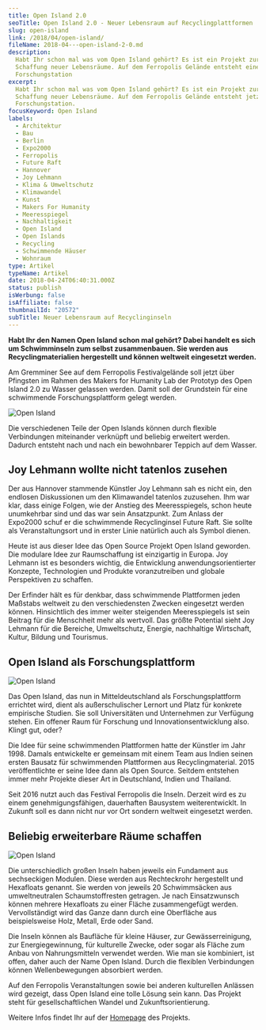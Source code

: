 ```yaml
---
title: Open Island 2.0
seoTitle: Open Island 2.0 - Neuer Lebensraum auf Recyclingplattformen
slug: open-island
link: /2018/04/open-island/
fileName: 2018-04---open-island-2-0.md
description:
  Habt Ihr schon mal was vom Open Island gehört? Es ist ein Projekt zur
  Schaffung neuer Lebensräume. Auf dem Ferropolis Gelände entsteht eine
  Forschungstation
excerpt:
  Habt Ihr schon mal was vom Open Island gehört? Es ist ein Projekt zur
  Schaffung neuer Lebensräume. Auf dem Ferropolis Gelände entsteht jetzt eine
  Forschungstation.
focusKeyword: Open Island
labels:
  - Architektur
  - Bau
  - Berlin
  - Expo2000
  - Ferropolis
  - Future Raft
  - Hannover
  - Joy Lehmann
  - Klima & Umweltschutz
  - Klimawandel
  - Kunst
  - Makers For Humanity
  - Meeresspiegel
  - Nachhaltigkeit
  - Open Island
  - Open Islands
  - Recycling
  - Schwimmende Häuser
  - Wohnraum
type: Artikel
typeName: Artikel
date: 2018-04-24T06:40:31.000Z
status: publish
isWerbung: false
isAffiliate: false
thumbnailId: "20572"
subTitle: Neuer Lebensraum auf Recyclinginseln
---
```


<strong>Habt Ihr den Namen Open Island schon mal gehört? Dabei handelt es sich
um Schwimminseln zum selbst zusammenbauen. Sie werden aus Recyclingmaterialien
hergestellt und können weltweit eingesetzt werden.</strong>

Am Gremminer See auf dem Ferropolis Festivalgelände soll jetzt über Pfingsten im
Rahmen des Makers for Humanity Lab der Prototyp des Open Island 2.0 zu Wasser
gelassen werden. Damit soll der Grundstein für eine schwimmende
Forschungsplattform gelegt werden.

![Open Island](http://cardamonchai.com/wp-content/uploads/2018/04/Open-Island-2016-400x292.jpg)

Die verschiedenen Teile der Open Islands können durch flexible Verbindungen
miteinander verknüpft und beliebig erweitert werden. Dadurch entsteht nach und
nach ein bewohnbarer Teppich auf dem Wasser.

## Joy Lehmann wollte nicht tatenlos zusehen

Der aus Hannover stammende Künstler Joy Lehmann sah es nicht ein, den endlosen
Diskussionen um den Klimawandel tatenlos zuzusehen. Ihm war klar, dass einige
Folgen, wie der Anstieg des Meeresspiegels, schon heute unumkehrbar sind und das
war sein Ansatzpunkt. Zum Anlass der Expo2000 schuf er die schwimmende
Recyclinginsel Future Raft. Sie sollte als Veranstaltungsort und in erster Linie
natürlich auch als Symbol dienen.

Heute ist aus dieser Idee das Open Source Projekt Open Island geworden. Die
modulare Idee zur Raumschaffung ist einzigartig in Europa. Joy Lehmann ist es
besonders wichtig, die Entwicklung anwendungsorientierter Konzepte, Technologien
und Produkte voranzutreiben und globale Perspektiven zu schaffen.

Der Erfinder hält es für denkbar, dass schwimmende Plattformen jeden Maßstabs
weltweit zu den verschiedensten Zwecken eingesetzt werden können. Hinsichtlich
des immer weiter steigenden Meeresspiegels ist sein Beitrag für die Menschheit
mehr als wertvoll. Das größte Potential sieht Joy Lehmann für die Bereiche,
Umweltschutz, Energie, nachhaltige Wirtschaft, Kultur, Bildung und Tourismus.

## Open Island als Forschungsplattform

![Open Island](http://cardamonchai.com/wp-content/uploads/2018/04/Joy-Sehmann-Ferropolis-400x299.jpg "Joy Lehmann auf dem Ferropolis Gelände")

Das Open Island, das nun in Mitteldeutschland als Forschungsplattform errichtet
wird, dient als außerschulischer Lernort und Platz für konkrete empirische
Studien. Sie soll Universitäten und Unternehmen zur Verfügung stehen. Ein
offener Raum für Forschung und Innovationsentwicklung also. Klingt gut, oder?

Die Idee für seine schwimmenden Plattformen hatte der Künstler im Jahr 1998.
Damals entwickelte er gemeinsam mit einem Team aus Indien seinen ersten Bausatz
für schwimmenden Plattformen aus Recyclingmaterial. 2015 veröffentlichte er
seine Idee dann als Open Source. Seitdem entstehen immer mehr Projekte dieser
Art in Deutschland, Indien und Thailand.

Seit 2016 nutzt auch das Festival Ferropolis die Inseln. Derzeit wird es zu
einem genehmigungsfähigen, dauerhaften Bausystem weiterentwicklt. In Zukunft
soll es dann nicht nur vor Ort sondern weltweit eingesetzt werden.

## Beliebig erweiterbare Räume schaffen

![Open Island](http://cardamonchai.com/wp-content/uploads/2018/04/Future-Island-Aussicht-400x300.jpg)

Die unterschiedlich großen Inseln haben jeweils ein Fundament aus sechseckigen
Modulen. Diese werden aus Rechteckrohr hergestellt und Hexafloats genannt. Sie
werden von jeweils 20 Schwimmsäcken aus umweltneutralen Schaumstoffresten
getragen. Je nach Einsatzwunsch können mehrere Hexafloats zu einer Fläche
zusammengefügt werden. Vervollständigt wird das Ganze dann durch eine Oberfläche
aus beispielsweise Holz, Metall, Erde oder Sand.

Die Inseln können als Baufläche für kleine Häuser, zur Gewässerreinigung, zur
Energiegewinnung, für kulturelle Zwecke, oder sogar als Fläche zum Anbau von
Nahrungsmitteln verwendet werden. Wie man sie kombiniert, ist offen, daher auch
der Name Open Island. Durch die flexiblen Verbindungen können Wellenbewegungen
absorbiert werden.

Auf den Ferropolis Veranstaltungen sowie bei anderen kulturellen Anlässen wird
gezeigt, dass Open Island eine tolle Lösung sein kann. Das Projekt steht für
gesellschaftlichen Wandel und Zukunftsorientierung.

Weitere Infos findet Ihr auf der
<a href="http://open-island.de/" target="_blank" rel="noopener">Homepage</a> des
Projekts.

